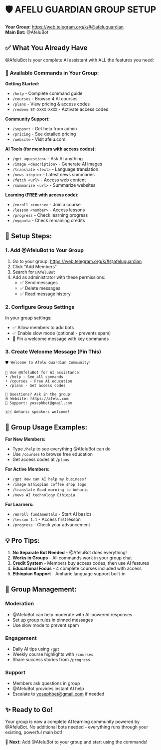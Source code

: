 # 🛡️ AFELU GUARDIAN GROUP SETUP

**Your Group:** <https://web.telegram.org/k/#@afeluguardian>  
**Main Bot:** @AfeluBot

## ✅ What You Already Have

@AfeluBot is your complete AI assistant with ALL the features you need:

### 🎯 **Available Commands in Your Group:**

**Getting Started:**

- `/help` - Complete command guide
- `/courses` - Browse 4 AI courses
- `/plans` - View pricing & access codes
- `/redeem ET-XXXX-XXXX` - Activate access codes

**Community Support:**

- `/support` - Get help from admin
- `/pricing` - See detailed pricing
- `/website` - Visit afelu.com

**AI Tools (for members with access codes):**

- `/gpt <question>` - Ask AI anything
- `/image <description>` - Generate AI images  
- `/translate <text>` - Language translation
- `/news <topic>` - Latest news summaries
- `/fetch <url>` - Access web content
- `/summarize <url>` - Summarize websites

**Learning (FREE with access code):**

- `/enroll <course>` - Join a course
- `/lesson <number>` - Access lessons
- `/progress` - Check learning progress
- `/myquota` - Check remaining credits

## 🚀 **Setup Steps:**

### 1. Add @AfeluBot to Your Group

1. Go to your group: <https://web.telegram.org/k/#@afeluguardian>
2. Click "Add Members"
3. Search for `@AfeluBot`
4. Add as administrator with these permissions:
   - ✅ Send messages
   - ✅ Delete messages
   - ✅ Read message history

### 2. Configure Group Settings

In your group settings:

- ✅ Allow members to add bots
- ✅ Enable slow mode (optional - prevents spam)
- 📌 Pin a welcome message with key commands

### 3. Create Welcome Message (Pin This)

```
🛡️ Welcome to Afelu Guardian Community!

🤖 Use @AfeluBot for AI assistance:
• /help - See all commands
• /courses - Free AI education  
• /plans - Get access codes

💬 Questions? Ask in the group!
🌐 Website: https://afelu.com
📧 Support: yosephbet@gmail.com

🇪🇹 Amharic speakers welcome!
```

## 🎯 **Group Usage Examples:**

**For New Members:**

- Type `/help` to see everything @AfeluBot can do
- Use `/courses` to browse free education
- Get access codes at `/plans`

**For Active Members:**

- `/gpt How can AI help my business?`
- `/image Ethiopian coffee shop logo`
- `/translate Good morning to Amharic`
- `/news AI technology Ethiopia`

**For Learners:**

- `/enroll fundamentals` - Start AI basics
- `/lesson 1.1` - Access first lesson
- `/progress` - Check your advancement

## 💡 **Pro Tips:**

1. **No Separate Bot Needed** - @AfeluBot does everything!
2. **Works in Groups** - All commands work in your group chat
3. **Credit System** - Members buy access codes, then use AI features
4. **Educational Focus** - 4 complete courses included with access
5. **Ethiopian Support** - Amharic language support built-in

## 🔧 **Group Management:**

### Moderation

- @AfeluBot can help moderate with AI-powered responses
- Set up group rules in pinned messages
- Use slow mode to prevent spam

### Engagement

- Daily AI tips using `/gpt`
- Weekly course highlights with `/courses`
- Share success stories from `/progress`

### Support

- Members ask questions in group
- @AfeluBot provides instant AI help
- Escalate to <yosephbet@gmail.com> if needed

## ✨ **Ready to Go!**

Your group is now a complete AI learning community powered by @AfeluBot. No additional bots needed - everything runs through your existing, powerful main bot!

🎯 **Next:** Add @AfeluBot to your group and start using the commands!
